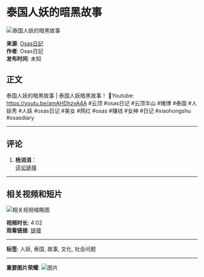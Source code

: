 # 泰国人妖的暗黑故事

![泰国人妖的暗黑故事](https://scontent-sjc3-1.xx.fbcdn.net/v/t15.5256-10/366346841_841382590922431_1319272926412686704_n.jpg?_nc_cat=101&ccb=1-7&_nc_sid=be8305&_nc_ohc=IW-W8c03hlEQ7kNvgE5RDrn&_nc_oc=AdhV_nQh5DJNJNqNRk9CJq-soW3_rHEVmXwyIlyaBaapcmH0ro6HTZ6cQWKUb5505gQ&_nc_zt=23&_nc_ht=scontent-sjc3-1.xx&_nc_gid=A18MXVESDGjOEXz92hVmPiw&oh=00_AYC2cQN1x23jQOSqbIPXV2c58vD-aIXAs2SQOdMqti7L1Q&oe=67B0F0B9)

**来源**: [Osas日記](https://www.facebook.com/osasdiary)  
**作者**: Osas日記  
**发布时间**: 未知

## 正文

泰国人妖的暗黑故事 | 泰国人妖暗黑故事！ 🐛Youtube: https://youtu.be/amAHDhzvA4A #云顶 #osas日记 #云顶半山 #赌博 #泰国 #人妖秀 #人妖 #osas日记 #美女 #网红 #osas #赚钱 #女神 #日记 #xiaohongshu #osasdiary

---

## 评论

1. **杨消消**：  
   [评论链接](https://www.facebook.com/people/%E6%9D%A8%E6%B6%88%E6%B6%88/pfbid02ZRzr7o69RL4gcwQ3UT2sKwmJjbPUhZbLoyyhsKJg4K52wPthpj9SU5VwN45a1hjNl/?comment_id=Y29tbWVudDo2Mzk4ODMzMTgyMDY4OTBfMzI0OTcxMDM0NTMyNjQzOA%3D%3D&__tn__=R)

---

## 相关视频和短片

![相关视频缩略图](https://scontent-sjc3-1.xx.fbcdn.net/v/t15.5256-10/467743715_560898706583150_3226027357887829012_n.jpg?stp=dst-jpg_p206x206_tt6&_nc_cat=100&ccb=1-7&_nc_sid=282d23&_nc_ohc=Y8svJ4t6sIQQ7kNvgEa3wnS&_nc_oc=AdiZJFdA379iIZYTU3aoH1A3MbOAv0jXapofsH4c2zexC3XhaKcBHawbQLChYzk6jlA&_nc_zt=23&_nc_ht=scontent-sjc3-1.xx&_nc_gid=AHO-FXTIdD0cXKxOlHSdD92&oh=00_AYDY78YQk5FbKr4tIKbJMRF_P8BXzDyxXC1GDGXH6jgIjA&oe=67B0FC03)

**视频时长**: 4:02  
**观看链接**: [链接](https://100065556816539/videos/1625622185023930/?__so__=permalink&__cft__[0]=AZWVSJsHbNP-WQxccDyYGdkM0PjwUBoR7ph5zNP_b259gPVa-bIFIVVKrW9Bcw_G4cv7itaXirCuQsSWz66lmWKQd4N3_01bh460RlUSUBLoZfIVWRYG6Vbx25NvawQasWRl_YAqfE4OW6kF_RP7uVoMe2Hca9VdDbDD-l8AhDkH9g)

---

**标签**: 人妖, 泰国, 故事, 文化, 社会问题

---

**重要图片荣耀**: ![图片](https://scontent-sjc3-1.xx.fbcdn.net/v/t15.5256-10/459274192_2033369367119112_131953246077454474_n.jpg?_nc_cat=105&ccb=1-7&_nc_sid=282d23&_nc_ohc=K43ceErmHjEQ7kNvgF_F3E8&_nc_oc=Adhv1DJ60lwXA_bGsFP0CEnV46JRW0wjvbFsBGLQ8si1CAdDYkYCMnbjoOJkzfRPDEo&_nc_zt=23&_nc_ht=scontent-sjc3-1.xx&_nc_gid=AHO-FXTIdD0cXKxOlHSdD92&oh=00_AYCNw3azVWwP7lz4rdPgs--agXC23Ap1tZbfT-Ynij8OAw&oe=67B11AE7)